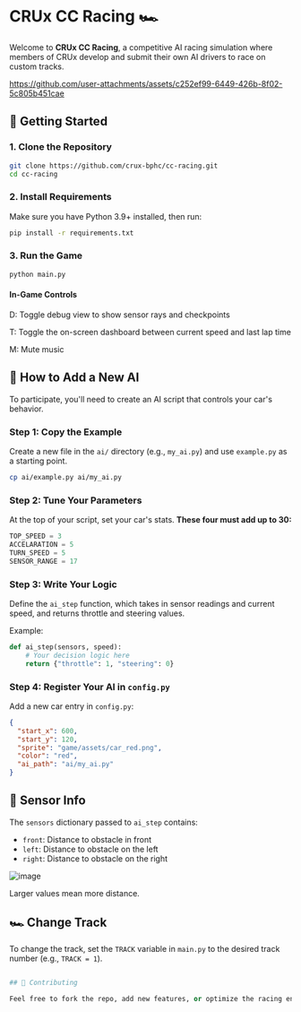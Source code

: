 ﻿# CRUx CC Racing 🏎️

Welcome to **CRUx CC Racing**, a competitive AI racing simulation where members of CRUx develop and submit their own AI drivers to race on custom tracks.

https://github.com/user-attachments/assets/c252ef99-6449-426b-8f02-5c805b451cae

## 🚀 Getting Started

### 1. Clone the Repository

```bash
git clone https://github.com/crux-bphc/cc-racing.git
cd cc-racing
```

### 2. Install Requirements

Make sure you have Python 3.9+ installed, then run:

```bash
pip install -r requirements.txt
```

### 3. Run the Game

```bash
python main.py
```

#### In-Game Controls

D: Toggle debug view to show sensor rays and checkpoints

T: Toggle the on-screen dashboard between current speed and last lap time

M: Mute music

## 🤖 How to Add a New AI

To participate, you'll need to create an AI script that controls your car's behavior.

### Step 1: Copy the Example

Create a new file in the `ai/` directory (e.g., `my_ai.py`) and use `example.py` as a starting point.

```bash
cp ai/example.py ai/my_ai.py
```

### Step 2: Tune Your Parameters

At the top of your script, set your car's stats. **These four must add up to 30:**

```python
TOP_SPEED = 3
ACCELARATION = 5
TURN_SPEED = 5
SENSOR_RANGE = 17
```

### Step 3: Write Your Logic

Define the `ai_step` function, which takes in sensor readings and current speed, and returns throttle and steering values.

Example:

```python
def ai_step(sensors, speed):
    # Your decision logic here
    return {"throttle": 1, "steering": 0}
```

### Step 4: Register Your AI in `config.py`

Add a new car entry in `config.py`:

```json
{
  "start_x": 600,
  "start_y": 120,
  "sprite": "game/assets/car_red.png",
  "color": "red",
  "ai_path": "ai/my_ai.py"
}
```

## 📡 Sensor Info

The `sensors` dictionary passed to `ai_step` contains:

- `front`: Distance to obstacle in front
- `left`: Distance to obstacle on the left
- `right`: Distance to obstacle on the right

![image](https://github.com/user-attachments/assets/71e36ca9-b0f8-4004-a194-82339edf5070)

Larger values mean more distance.

## 🏎️ Change Track

To change the track, set the `TRACK` variable in `main.py` to the desired track number (e.g., `TRACK = 1`).

```python

## 👥 Contributing

Feel free to fork the repo, add new features, or optimize the racing engine. PRs are welcome!
```
